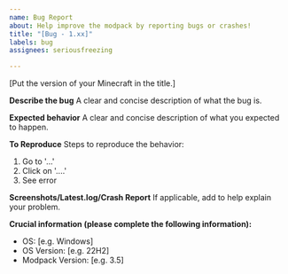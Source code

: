 ```yaml
---
name: Bug Report
about: Help improve the modpack by reporting bugs or crashes!
title: "[Bug - 1.xx]"
labels: bug
assignees: seriousfreezing

---
```


[Put the version of your Minecraft in the title.]

**Describe the bug**
A clear and concise description of what the bug is.

**Expected behavior**
A clear and concise description of what you expected to happen.

**To Reproduce**
Steps to reproduce the behavior:
1. Go to '...'
2. Click on '....'
3. See error

**Screenshots/Latest.log/Crash Report**
If applicable, add to help explain your problem.

**Crucial information (please complete the following information):**
 - OS: [e.g. Windows]
 - OS Version: [e.g. 22H2]
 - Modpack Version: [e.g. 3.5]
